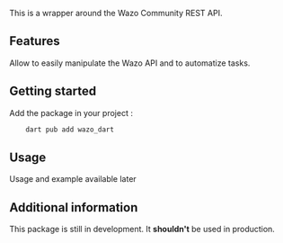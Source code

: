 This is a wrapper around the Wazo Community REST API.


## Features

Allow to easily manipulate the Wazo API and to automatize tasks.

## Getting started

Add the package in your project :
```sh
    dart pub add wazo_dart
```

## Usage

Usage and example available later

## Additional information

This package is still in development. It **shouldn't** be used in production.
